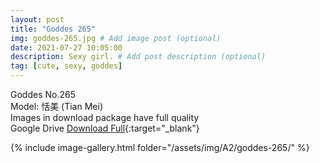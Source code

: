 ```yaml
---
layout: post
title: "Goddes 265"
img: goddes-265.jpg # Add image post (optional)
date: 2021-07-27 10:05:00
description: Sexy girl. # Add post description (optional)
tag: [cute, sexy, goddes]
---
```

Goddes No.265  
Model: 恬美 (Tian Mei)     
Images in download package have full quality                    
Google Drive [Download Full](http://gestyy.com/eoPuzZ){:target="_blank"}

{% include image-gallery.html folder="/assets/img/A2/goddes-265/" %}
